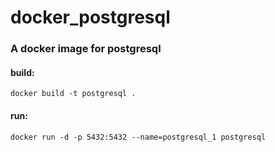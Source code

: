 # docker_postgresql
<h3>A docker image for postgresql</h3>

<h4>build:</h4>

```
docker build -t postgresql .
```

<h4>run:</h4>

```
docker run -d -p 5432:5432 --name=postgresql_1 postgresql
```
